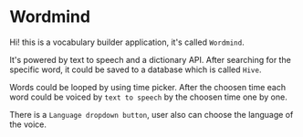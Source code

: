 # Wordmind

Hi! this is a vocabulary builder application, it's called `Wordmind`. 

It's powered by text to speech and a dictionary API. After searching for the specific word,
it could be saved to a database which is called `Hive`.

Words could be looped by using time picker. After the choosen time each word could be voiced
by `text to speech` by the choosen time one by one.

There is a `Language dropdown button`, user also can choose the language of the voice.

